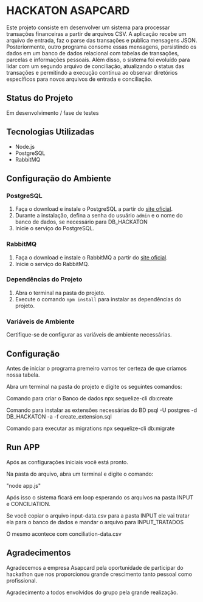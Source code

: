 # HACKATON ASAPCARD

Este projeto consiste em desenvolver um sistema para processar transações financeiras a partir de arquivos CSV. A aplicação recebe um arquivo de entrada, faz o parse das transações e publica mensagens JSON. Posteriormente, outro programa consome essas mensagens, persistindo os dados em um banco de dados relacional com tabelas de transações, parcelas e informações pessoais. Além disso, o sistema foi evoluído para lidar com um segundo arquivo de conciliação, atualizando o status das transações e permitindo a execução contínua ao observar diretórios específicos para novos arquivos de entrada e conciliação.

## Status do Projeto

Em desenvolvimento / fase de testes

## Tecnologias Utilizadas

- Node.js
- PostgreSQL
- RabbitMQ

## Configuração do Ambiente

### PostgreSQL

1. Faça o download e instale o PostgreSQL a partir do [site oficial](https://www.postgresql.org/download/).
2. Durante a instalação, defina a senha do usuário `admin` e o nome do banco de dados, se necessário para DB_HACKATON
3. Inicie o serviço do PostgreSQL.

### RabbitMQ

1. Faça o download e instale o RabbitMQ a partir do [site oficial](https://www.rabbitmq.com/download.html).
2. Inicie o serviço do RabbitMQ.

### Dependências do Projeto

1. Abra o terminal na pasta do projeto.
2. Execute o comando `npm install` para instalar as dependências do projeto.

### Variáveis de Ambiente

Certifique-se de configurar as variáveis de ambiente necessárias.

## Configuração 

Antes de iniciar o programa premeiro vamos ter certeza de que criamos nossa tabela.

Abra um terminal na pasta do projeto e digite os seguintes comandos:

Comando para criar o Banco de dados
npx sequelize-cli db:create

Comando para instalar as extensões necessárias do BD
psql -U postgres -d DB_HACKATON -a -f create_extension.sql

Comando para executar as migrations
npx sequelize-cli db:migrate


## Run APP

Após as configurações iniciais você está pronto.

Na pasta do arquivo,  abra um terminal e digite o comando:

"node app.js"

Após isso o sistema ficará em loop esperando os arquivos na pasta INPUT e CONCILIATION.


Se você copiar o arquivo input-data.csv para a pasta INPUT ele vai tratar ela para o banco de dados e mandar o arquivo para INPUT_TRATADOS

O mesmo acontece com conciliation-data.csv




## Agradecimentos

Agradecemos a empresa Asapcard pela oportunidade de participar do hackathon que nos proporcionou grande crescimento tanto pessoal como profissional.

Agradecimento a todos envolvidos do grupo pela grande realização.
